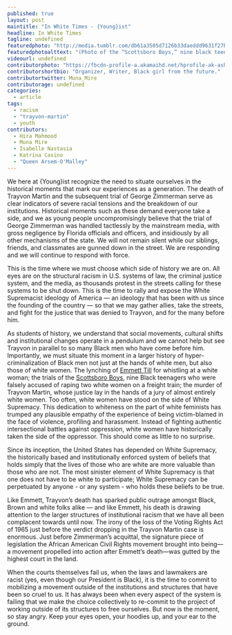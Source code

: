 ```yaml
---
published: true
layout: post
maintitle: "In White Times - {Young}ist"
headline: In White Times
tagline: undefined
featuredphoto: "http://media.tumblr.com/db61a3505d7126b33daeddd9631f27b0/tumblr_inline_mq3j1vxc5a1qz4rgp.jpg"
featuredphotoalttext: "(Photo of the “Scottsboro Boys,” nine black teens falsely accused of raping two white women in 1931 Alabama whose case helped spark the Civil Rights movement)"
videourl: undefined
contributorphoto: "https://fbcdn-profile-a.akamaihd.net/hprofile-ak-ash3/c0.0.180.180/s160x160/1424264_10151984679891726_511706797_a.jpg"
contributorshortbio: "Organizer, Writer, Black girl from the future."
contributortwitter: Muna_Mire
contributorage: undefined
categories: 
  - article
tags: 
  - racism
  - "trayvon-martin"
  - youth
contributors: 
  - Hira Mahmood
  - Muna Mire
  - Isabelle Nastasia
  - Katrina Casino
  - "Queen Arsem-O'Malley"
---
```


We here at {Young}ist recognize the need to situate ourselves in the historical moments that mark our experiences as a generation. The death of Trayvon Martin and the subsequent trial of George Zimmerman serve as clear indicators of severe racial tensions and the breakdown of our institutions. Historical moments such as these demand everyone take a side, and we as young people uncompromisingly believe that the trial of George Zimmerman was handled tactlessly by the mainstream media, with gross negligence by Florida officials and officers, and insidiously by all other mechanisms of the state. We will not remain silent while our siblings, friends, and classmates are gunned down in the street. We are responding and we will continue to respond with force.

This is the time where we must choose which side of history we are on. All eyes are on the structural racism in U.S. systems of law, the criminal justice system, and the media, as thousands protest in the streets calling for these systems to be shut down. This is the time to rally and expose the White Supremacist ideology of America — an ideology that has been with us since the founding of the country — so that we may gather allies, take the streets, and fight for the justice that was denied to Trayvon, and for the many before him.


As students of history, we understand that social movements, cultural shifts and institutional changes operate in a pendulum and we cannot help but see Trayvon in parallel to so many Black men who have come before him. Importantly, we must situate this moment in a larger history of hyper-criminalization of Black men not just at the hands of white men, but also those of white women. The lynching of [Emmett Till](http://en.wikipedia.org/wiki/Emmett_Till) for whistling at a white woman; the trials of the [Scottsboro Boys](http://en.wikipedia.org/wiki/Scottsboro_boys), nine Black teenagers who were falsely accused of raping two white women on a freight train; the murder of Trayvon Martin, whose justice lay in the hands of a jury of almost entirely white women. Too often, white women have stood on the side of White Supremacy. This dedication to whiteness on the part of white feminists has trumped any plausible empathy of the experience of being victim-blamed in the face of violence, profiling and harassment. Instead of fighting authentic intersectional battles against oppression, white women have historically taken the side of the oppressor. This should come as little to no surprise.

Since its inception, the United States has depended on White Supremacy, the historically based and institutionally enforced system of beliefs that holds simply that the lives of those who are white are more valuable than those who are not. The most sinister element of White Supremacy is that one does not have to be white to participate; White Supremacy can be perpetuated by anyone - or any system - who holds these beliefs to be true.

Like Emmett, Trayvon’s death has sparked public outrage amongst Black, Brown and white folks alike — and like Emmett, his death is drawing attention to the larger structures of institutional racism that we have all been complacent towards until now. The irony of the loss of the Voting Rights Act of 1965 just before the verdict dropping in the Trayvon Martin case is enormous. Just before Zimmerman’s acquittal, the signature piece of legislation the African American Civil Rights movement brought into being—a movement propelled into action after Emmett’s death—was gutted by the highest court in the land.

When the courts themselves fail us, when the laws and lawmakers are racist (yes, even though our President is Black), it is the time to commit to mobilizing a movement outside of the institutions and structures that have been so cruel to us.  It has always been when every aspect of the system is failing that we make the choice collectively to re-commit to the project of working outside of its structures to free ourselves. But now is the moment, so stay angry. Keep your eyes open, your hoodies up, and your ear to the ground.